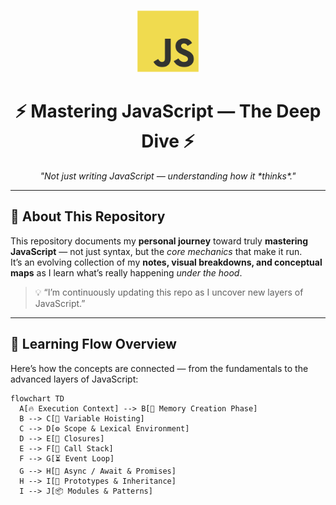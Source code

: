 <p align="center">
  <img src="https://raw.githubusercontent.com/devicons/devicon/master/icons/javascript/javascript-original.svg" width="100"/>
</p>

<h1 align="center">⚡ Mastering JavaScript — The Deep Dive ⚡</h1>

<p align="center">
  <em>"Not just writing JavaScript — understanding how it *thinks*."</em>
</p>

---

## 📘 About This Repository

This repository documents my **personal journey** toward truly **mastering JavaScript** — not just syntax, but the *core mechanics* that make it run.  
It’s an evolving collection of my **notes, visual breakdowns, and conceptual maps** as I learn what’s really happening *under the hood*.

> 💡 “I’m continuously updating this repo as I uncover new layers of JavaScript.”

---

## 🧭 Learning Flow Overview

Here’s how the concepts are connected — from the fundamentals to the advanced layers of JavaScript:

```mermaid
flowchart TD
  A[🔥 Execution Context] --> B[🧠 Memory Creation Phase]
  B --> C[🧩 Variable Hoisting]
  C --> D[⚙️ Scope & Lexical Environment]
  D --> E[🔗 Closures]
  E --> F[🧵 Call Stack]
  F --> G[⏳ Event Loop]
  G --> H[🌊 Async / Await & Promises]
  H --> I[🧬 Prototypes & Inheritance]
  I --> J[📦 Modules & Patterns]
